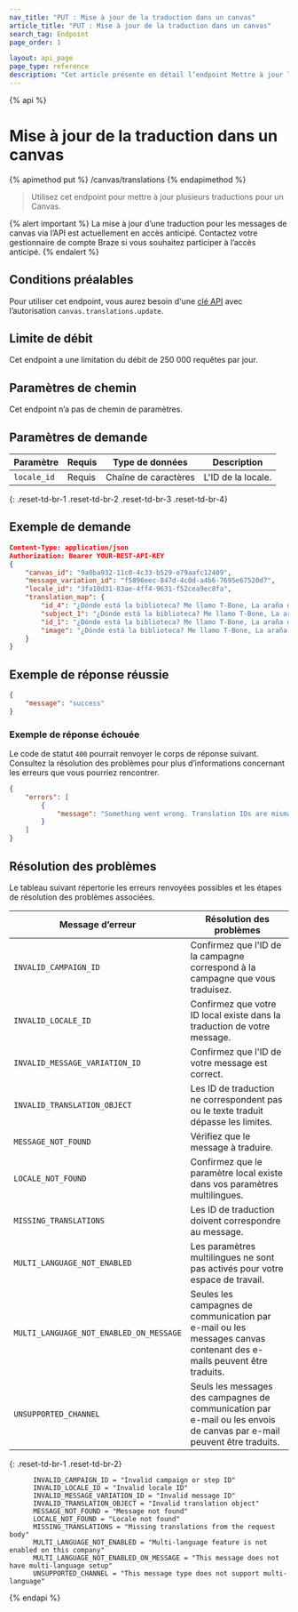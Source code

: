 ```yaml
---
nav_title: "PUT : Mise à jour de la traduction dans un canvas"
article_title: "PUT : Mise à jour de la traduction dans un canvas"
search_tag: Endpoint
page_order: 1

layout: api_page
page_type: reference
description: "Cet article présente en détail l’endpoint Mettre à jour la traduction dans un canvas."
---
```


{% api %}
# Mise à jour de la traduction dans un canvas
{% apimethod put %}
/canvas/translations
{% endapimethod %}

> Utilisez cet endpoint pour mettre à jour plusieurs traductions pour un Canvas.

{% alert important %}
La mise à jour d’une traduction pour les messages de canvas via l’API est actuellement en accès anticipé. Contactez votre gestionnaire de compte Braze si vous souhaitez participer à l’accès anticipé.
{% endalert %}

## Conditions préalables

Pour utiliser cet endpoint, vous aurez besoin d'une [clé API]({{site.baseurl}}/api/basics#rest-api-key/) avec l’autorisation `canvas.translations.update`.

## Limite de débit

Cet endpoint a une limitation du débit de 250 000 requêtes par jour.

## Paramètres de chemin

Cet endpoint n’a pas de chemin de paramètres.

## Paramètres de demande

| Paramètre | Requis | Type de données | Description |
| --------- | ---------| --------- | ----------- |
|`locale_id`| Requis | Chaîne de caractères | L'ID de la locale. |
{: .reset-td-br-1 .reset-td-br-2 .reset-td-br-3  .reset-td-br-4}

## Exemple de demande

```json
Content-Type: application/json
Authorization: Bearer YOUR-REST-API-KEY
{
    "canvas_id": "9a0ba932-11c0-4c33-b529-e79aafc12409",
    "message_variation_id": "f5896eec-847d-4c0d-a4b6-7695e67520d7",
    "locale_id": "3fa10d31-83ae-4ff4-9631-f52cea9ec8fa",
    "translation_map": {
        "id_4": "¿Dónde está la biblioteca? Me llamo T-Bone, La araña discoteca.",
        "subject_1": "¿Dónde está la biblioteca? Me llamo T-Bone, La araña discoteca.",
        "id_1": "¿Dónde está la biblioteca? Me llamo T-Bone, La araña discoteca.",
        "image": "¿Dónde está la biblioteca? Me llamo T-Bone, La araña discoteca."
    }
}
```

## Exemple de réponse réussie

```json
{
	"message": "success"
}
```

### Exemple de réponse échouée

Le code de statut `400` pourrait renvoyer le corps de réponse suivant. Consultez la résolution des problèmes[](#troubleshooting) pour plus d’informations concernant les erreurs que vous pourriez rencontrer.

```json
{
	"errors": [
		{
			"message": "Something went wrong. Translation IDs are mismatched or translated text exceeds limits."
		}
	]
}
```

## Résolution des problèmes

Le tableau suivant répertorie les erreurs renvoyées possibles et les étapes de résolution des problèmes associées.

| Message d’erreur | Résolution des problèmes |
| --- | --- |
|`INVALID_CAMPAIGN_ID`|Confirmez que l'ID de la campagne correspond à la campagne que vous traduisez.|
|`INVALID_LOCALE_ID`|Confirmez que votre ID local existe dans la traduction de votre message.|
|`INVALID_MESSAGE_VARIATION_ID`|Confirmez que l'ID de votre message est correct.|
|`INVALID_TRANSLATION_OBJECT`|Les ID de traduction ne correspondent pas ou le texte traduit dépasse les limites.|
|`MESSAGE_NOT_FOUND`|Vérifiez que le message à traduire.|
|`LOCALE_NOT_FOUND`| Confirmez que le paramètre local existe dans vos paramètres multilingues. |
|`MISSING_TRANSLATIONS`|Les ID de traduction doivent correspondre au message.|
|`MULTI_LANGUAGE_NOT_ENABLED`|Les paramètres multilingues ne sont pas activés pour votre espace de travail.|
|`MULTI_LANGUAGE_NOT_ENABLED_ON_MESSAGE`|Seules les campagnes de communication par e-mail ou les messages canvas contenant des e-mails peuvent être traduits.|
|`UNSUPPORTED_CHANNEL`| Seuls les messages des campagnes de communication par e-mail ou les envois de canvas par e-mail peuvent être traduits.|
{: .reset-td-br-1 .reset-td-br-2}


          INVALID_CAMPAIGN_ID = "Invalid campaign or step ID"
          INVALID_LOCALE_ID = "Invalid locale ID"
          INVALID_MESSAGE_VARIATION_ID = "Invalid message ID"
          INVALID_TRANSLATION_OBJECT = "Invalid translation object"
          MESSAGE_NOT_FOUND = "Message not found"
          LOCALE_NOT_FOUND = "Locale not found"
          MISSING_TRANSLATIONS = "Missing translations from the request body"
          MULTI_LANGUAGE_NOT_ENABLED = "Multi-language feature is not enabled on this company"
          MULTI_LANGUAGE_NOT_ENABLED_ON_MESSAGE = "This message does not have multi-language setup"
          UNSUPPORTED_CHANNEL = "This message type does not support multi-language"

{% endapi %}